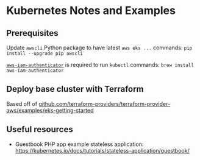 # Kubernetes Notes and Examples

## Prerequisites

Update `awscli` Python package to have latest `aws eks ...` commands: `pip install --upgrade pip awscli`

[`aws-iam-authenticator`](https://github.com/kubernetes-sigs/aws-iam-authenticator) is required to run `kubectl` commands: `brew install aws-iam-authenticator`

## Deploy base cluster with Terraform

Based off of [github.com/terraform-providers/terraform-provider-aws/examples/eks-getting-started](https://github.com/terraform-providers/terraform-provider-aws/tree/master/examples/eks-getting-started)


## Useful resources

- Guestbook PHP app example stateless application: https://kubernetes.io/docs/tutorials/stateless-application/guestbook/
